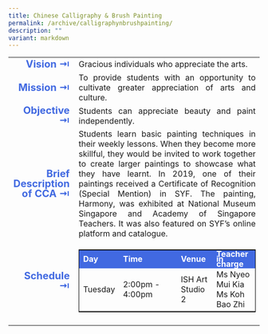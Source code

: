 ```yaml
---
title: Chinese Calligraphy & Brush Painting
permalink: /archive/calligraphynbrushpainting/
description: ""
variant: markdown
---
```

<table>
	<tbody><tr><td width="70" style="line-height:1; font-weight:bold; font-size: 20px; color:royalblue; border:0px solid black; text-align:right">Vision ⇥</td>
		<td>Gracious individuals who appreciate the arts.</td>
	</tr>
	<tr><td style="line-height:1; font-weight:bold; font-size: 20px; color:royalblue; border:0px solid black; text-align:right">Mission ⇥</td>
		<td style="text-align:justify">To provide students with an opportunity to cultivate greater appreciation of arts and culture.</td>
	</tr>
	<tr><td style="line-height:1; font-weight:bold; font-size: 20px; color:royalblue; border:0px solid black; text-align:right">Objective ⇥</td>
		<td style="text-align:justify">Students can appreciate beauty and paint independently.</td>
	</tr>
		<tr><td style="line-height:1; font-weight:bold; font-size: 20px; color:royalblue; border:0px solid black; text-align:right">Brief Description of CCA ⇥</td>
		<td style="text-align:justify">Students learn basic painting techniques in their weekly lessons. When they become more skillful, they would be invited to work together to create larger paintings to showcase what they have learnt. In 2019, one of their paintings received a Certificate of Recognition (Special Mention) in SYF. The painting, Harmony, was exhibited at National Museum Singapore and Academy of Singapore Teachers. It was also featured on SYF’s online platform and catalogue.</td>
	</tr>
	<tr><td style="line-height:1; font-weight:bold; font-size: 20px; color:royalblue; border:0px solid black; text-align:right">Schedule ⇥</td>
		<td>
			<table style="border:1px solid black">
		<tbody>
			<tr style="line-height:10px; font-weight: bold; background-color:royalblue; font-size:16px;color:white"><td>Day</td><td width="100">Time</td><td>Venue</td><td>Teacher in charge</td></tr>
			<tr><td>Tuesday</td><td>2:00pm - 4:00pm</td><td>ISH Art Studio 2</td><td>Ms Nyeo Mui Kia<br>Ms Koh Bao Zhi</td></tr>
		</tbody>
	</table>
		</td>
	</tr>
	<tr><td></td></tr>
</tbody></table>